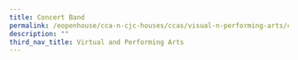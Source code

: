 ```yaml
---
title: Concert Band
permalink: /eopenhouse/cca-n-cjc-houses/ccas/visual-n-performing-arts/concert-band/
description: ""
third_nav_title: Virtual and Performing Arts
---
```


